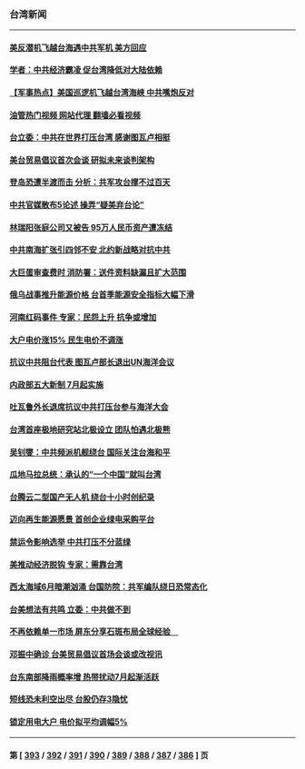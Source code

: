 ### 台湾新闻
---
#### [美反潜机飞越台海遇中共军机 美方回应](../../pages/ncid1349361/n13769433.md?06290845) 
#### [学者：中共经济霸凌 促台湾降低对大陆依赖](../../pages/ncid1349361/n13769294.md?06290845) 
#### [【军事热点】美国巡逻机飞越台湾海峡 中共嘴炮反对](../../pages/ncid1349361/n13768976.md?06290845) 
#### [油管热门视频 网站代理 翻墙必看视频](http://209.222.30.114:81/youtube.html?06290845)
#### [台立委：中共在世界打压台湾 感谢图瓦卢相挺](../../pages/ncid1349361/n13769031.md?06290845) 
#### [美台贸易倡议首次会谈 研拟未来谈判架构](../../pages/ncid1349361/n13768956.md?06290845) 
#### [登岛恐遭半渡而击 分析：共军攻台撑不过百天](../../pages/ncid1349361/n13768561.md?06290845) 
#### [中共官媒散布5论述 操弄“疑美弃台论”](../../pages/ncid1349361/n13768549.md?06290845) 
#### [林瑞阳张庭公司又被告 95万人民币资产遭冻结](../../pages/ncid1349361/n13768569.md?06290845) 
#### [中共南海扩张引四邻不安 北约新战略对抗中共](../../pages/ncid1349361/n13768632.md?06290845) 
#### [大巨蛋审查费时 消防署：送件资料缺漏且扩大范围](../../pages/ncid1349361/n13768516.md?06290845) 
#### [俄乌战事推升能源价格 台首季能源安全指标大幅下滑](../../pages/ncid1349361/n13768454.md?06290845) 
#### [河南红码事件 专家：民怨上升 抗争或增加](../../pages/ncid1349361/n13768468.md?06290845) 
#### [大户电价涨15%  民生电价不调涨](../../pages/ncid1349361/n13768534.md?06290845) 
#### [抗议中共阻台代表 图瓦卢部长退出UN海洋会议](../../pages/ncid1349361/n13768461.md?06290845) 
#### [内政部五大新制 7月起实施](../../pages/ncid1349361/n13768536.md?06290845) 
#### [吐瓦鲁外长退席抗议中共打压台参与海洋大会](../../pages/ncid1349361/n13768495.md?06290845) 
#### [台湾首座极地研究站北极设立 团队怕遇北极熊](../../pages/ncid1349361/n13768201.md?06290845) 
#### [吴钊燮：中共频派机舰绕台 国际关注台海和平](../../pages/ncid1349361/n13768139.md?06290845) 
#### [瓜地马拉总统：承认的“一个中国”就叫台湾](../../pages/ncid1349361/n13767821.md?06290845) 
#### [台腾云二型国产无人机 绕台十小时创纪录](../../pages/ncid1349361/n13767830.md?06290845) 
#### [迈向再生能源愿景 首创企业绿电采购平台](../../pages/ncid1349361/n13767806.md?06290845) 
#### [禁运令影响选举 中共打压不分蓝绿](../../pages/ncid1349361/n13767798.md?06290845) 
#### [美推动经济脱钩 专家：需靠台湾](../../pages/ncid1349361/n13767790.md?06290845) 
#### [西太海域6月暗潮汹涌 台国防院：共军编队绕日恐常态化](../../pages/ncid1349361/n13767762.md?06290845) 
#### [台美想法有共鸣 立委：中共做不到](../../pages/ncid1349361/n13767777.md?06290845) 
#### [不再依赖单一市场 屏东分享石斑布局全球经验　](../../pages/ncid1349361/n13767726.md?06290845) 
#### [邓振中确诊 台美贸易倡议首场会谈或改视讯](../../pages/ncid1349361/n13767742.md?06290845) 
#### [台东南部降雨概率增 热带扰动7月起渐活跃](../../pages/ncid1349361/n13767747.md?06290845) 
#### [短线恐未利空出尽 台股仍存3隐忧](../../pages/ncid1349361/n13767709.md?06290845) 
#### [锁定用电大户 电价拟平均调幅5%](../../pages/ncid1349361/n13767707.md?06290845) 

---
#### 第 [ [393](./393.md?06290845) / [392](./392.md?06290845) / [391](./391.md?06290845) / [390](./390.md?06290845) / [389](./389.md?06290845) / [388](./388.md?06290845) / [387](./387.md?06290845) / [386](./386.md?06290845) ] 页

